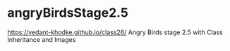 # angryBirdsStage2.5
https://vedant-khodke.github.io/class26/
Angry Birds stage 2.5 with Class Inheritance and Images
